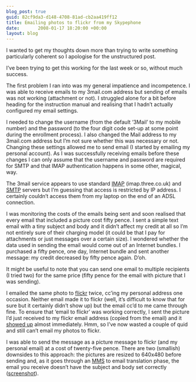 ```yaml
---
blog_post: true
guid: 82cf9da3-d148-4708-81ad-cb2aa419ff12
title: Emailing photos to flickr from my Skypephone
date:       2008-01-17 18:20:00 +00:00
layout: blog
---
```


I wanted to get my thoughts down more than trying to write something
particularly coherent so I apologise for the unstructured post.

I’ve been trying to get this working for the last week or so, without
much success.

The first problem I ran into was my general impatience and incompetence.
I was able to receive emails to my 3mail.com address but sending of
emails was not working (attachment or not). I struggled alone for a bit
before heading for the instruction manual and realising that I hadn’t
actually configured my email settings.

I needed to change the username (from the default ‘3Mail’ to my mobile
number) and the password (to the four digit code set-up at some point
during the enrollment process). I also changed the Mail address to my
3mail.com address but I’m not sure whether this was necessary or not.
Changing these settings allowed me to send email (I started by emailing
my personal account). As I was successfully receiving emails before
these changes I can only assume that the username and password are
required for SMTP and that IMAP authentication happens in some other,
magical, way.

The 3mail service appears to use standard
[IMAP](http://en.wikipedia.org/wiki/Internet_Message_Access_Protocol)
(imap.three.co.uk) and [SMTP](http://en.wikipedia.org/wiki/SMTP) servers
but I’m guessing that access is restricted by IP address. I certainly
couldn’t access them from my laptop on the end of an ADSL connection.

I was monitoring the costs of the emails being sent and soon realised
that every email that included a picture cost fifty pence. I sent a
simple text email with a tiny subject and body and it didn’t affect my
credit at all so I’m not entirely sure of their charging model (it could
be that I pay for attachments or just messages over a certain size). I
wondered whether the data used in sending the email would come out of an
Internet bundles. I purchased a fifty pence, one day, Internet bundle
and sent another message: my credit decreased by fifty pence again.
D’oh.

It might be useful to note that you can send one email to multiple
recipients (I tried two) for the same price (fifty pence for the email
with picture that I was sending).

I emailed the same photo to [flickr](http://flickr.com) twice, cc’ing my
personal address one occasion. Neither email made it to flickr (well,
it’s difficult to know that for sure but it certainly didn’t show up)
but the email cc’d to me came through fine. To ensure that ‘email to
flickr’ was working correctly, I sent the picture I’d just received to
my flickr email address (copied from the email) and it [showed
up](http://www.flickr.com/photos/chrisjroos/2199297357/) almost
immediately. Hmm, so I’ve now wasted a couple of quid and still can’t
email my photos to flickr.

I was able to send the message as a picture message to flickr (and my
personal email) at a cost of twenty-five pence. There are two (smallish)
downsides to this approach: the pictures are resized to 640x480 before
sending and, as it goes through an
[MMS](http://en.wikipedia.org/wiki/Multimedia_Messaging_Service) to
email translation phase, the email you receive doesn’t have the subject
and body set correctly
([screenshot](http://www.flickr.com/photos/chrisjroos/2199389895/)).
